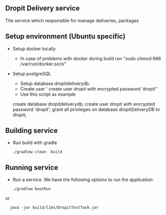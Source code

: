 ## Dropit Delivery service

The service which responsible for manage deliveries, packages

## Setup environment (Ubuntu specific)
* Setup docker locally
    * In case of problems with docker during build run "sudo chmod 666 /var/run/docker.sock"
    

* Setup postgreSQL
    *  Setup database dropitdeliverydb.
    *  Create user ' create user dropit with encrypted password 'dropit''
    * Use this script as example
    
    create database dropitdeliverydb;
    create user dropit with encrypted password 'dropit';
    grant all privileges on database dropitDeliveryDB to dropit;

## Building service
* Run build with gradle
```
   ./gradlew clean  build
```

## Running service
* Run a service. We have the following options to run the application:

```
   ./gradlew bootRun
```

or

```
  java -jar build/libs/DropitTestTask.jar
```